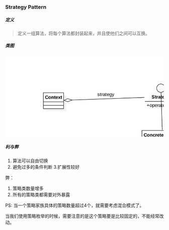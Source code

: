 ### Strategy Pattern

##### 定义
>定义一组算法，将每个算法都封装起来，并且使他们之间可以互换。

##### 类图
![](etc/strategy.png)

##### 利与弊

1. 算法可以自由切换
2. 避免过多的条件判断
3.扩展性较好

弊：
1. 策略类数量增多
2. 所有的策略类都需要对外暴露

PS: 当一个策略家族具体的策略数量超过4个，就需要考虑混合模式了。

当我们使用策略枚举的时候，需要注意的是这个策略要是比较固定的，不能经常改动。